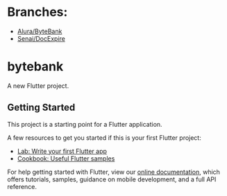 # Branches:
 - [Alura/ByteBank](https://github.com/Viserion77/learning-fletter/tree/alura/bytebank)
 - [Senai/DocExpire](https://github.com/Viserion77/learning-fletter/tree/senai/docexpire)

# bytebank

A new Flutter project.

## Getting Started

This project is a starting point for a Flutter application.

A few resources to get you started if this is your first Flutter project:

- [Lab: Write your first Flutter app](https://flutter.dev/docs/get-started/codelab)
- [Cookbook: Useful Flutter samples](https://flutter.dev/docs/cookbook)

For help getting started with Flutter, view our
[online documentation](https://flutter.dev/docs), which offers tutorials,
samples, guidance on mobile development, and a full API reference.
